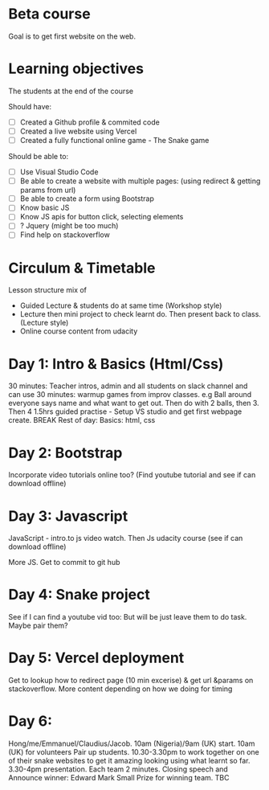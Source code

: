 # Beta course
Goal is to get first website on the web. 

# Learning objectives
The students at the end of the course

Should have:
- [ ] Created a Github profile & commited code
- [ ] Created a live website using Vercel
- [ ] Created a fully functional online game - The Snake game

Should be able to:
- [ ] Use Visual Studio Code
- [ ] Be able to create a website with multiple pages: (using redirect & getting params from url)
- [ ] Be able to create a form using Bootstrap
- [ ] Know basic JS
- [ ] Know JS apis for button click, selecting elements
- [ ] ? Jquery (might be too much)
- [ ] Find help on stackoverflow

# Circulum & Timetable
Lesson structure mix of 
- Guided Lecture & students do at same time (Workshop style)
- Lecture then mini project to check learnt do. Then present back to class. (Lecture style)
- Online course content from udacity

# Day 1: Intro & Basics (Html/Css)
30 minutes: Teacher intros, admin and all students on slack channel and can use
30 minutes: warmup games from improv classes. e.g Ball around everyone says name and what want to get out. Then do with 2 balls, then 3. Then 4
1.5hrs guided practise - Setup VS studio and get first webpage create.
BREAK
Rest of day: Basics: html, css

# Day 2: Bootstrap
Incorporate video tutorials online too? (Find youtube tutorial and see if can download offline)

# Day 3: Javascript
JavaScript - intro.to js video watch.
Then Js udacity course (see if can download offline)

More JS. Get to commit to git hub

# Day 4: Snake project
See if I can find a youtube vid too: But will be just leave them to do task. Maybe pair them?

# Day 5: Vercel deployment
Get to lookup how to redirect page (10 min excerise) & get url &params  on stackoverflow.
More content depending on how we doing for timing

# Day 6: 
Hong/me/Emmanuel/Claudius/Jacob. 10am (Nigeria)/9am (UK) start. 10am (UK) for volunteers
Pair up students. 10.30-3.30pm to work together on one of their snake websites to get it amazing looking using what learnt so far.
3.30-4pm presentation. Each team 2 minutes. Closing speech and Announce winner: Edward Mark
Small Prize for winning team. TBC


